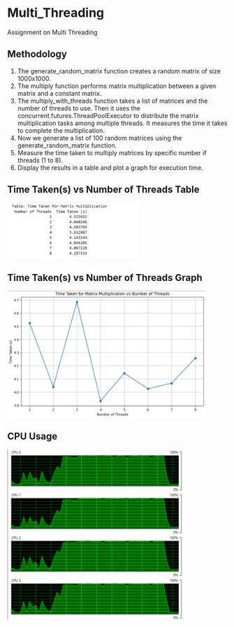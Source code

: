 # Multi_Threading
Assignment on Multi Threading

## Methodology
1. The generate_random_matrix function creates a random matrix of size 1000x1000.
2. The multiply function performs matrix multiplication between a given matrix and a constant matrix.
3. The multiply_with_threads function takes a list of matrices and the number of threads to use. Then it uses the concurrent.futures.ThreadPoolExecutor to distribute the matrix multiplication tasks among multiple threads. It measures the time it takes to complete the multiplication.
4. Now we generate a list of 100 random matrices using the generate_random_matrix function.
5. Measure the time taken to multiply matrices by specific number if threads (1 to 8).
6. Display the results in a table and plot a graph for execution time.

## Time Taken(s) vs Number of Threads Table
<img src="time_vs_threads_table.PNG" width="60%" height="10%" >

## Time Taken(s) vs Number of Threads Graph
<img src="time_vs_threads_graph.PNG" width="90%" height="80%">

## CPU Usage
<img src="cpu_usage.png" width="80%" height="80%">
